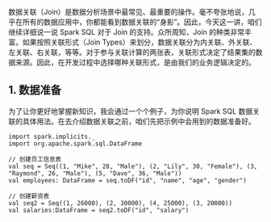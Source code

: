 数据关联（Join）是数据分析场景中最常见、最重要的操作。毫不夸张地说，几乎在所有的数据应用中，你都能看到数据关联的“身影”。因此，今天这一讲，咱们继续详细说一说 Spark SQL 对于 Join 的支持。众所周知，Join 的种类非常丰富。如果按照关联形式（Join Types）来划分，数据关联分为内关联、外关联、左关联、右关联，等等。对于参与关联计算的两张表，关联形式决定了结果集的数据来源。因此，在开发过程中选择哪种关联形式，是由我们的业务逻辑决定的。

## 1. 数据准备

为了让你更好地掌握新知识，我会通过一个个例子，为你说明 Spark SQL 数据关联的具体用法。在去介绍数据关联之前，咱们先把示例中会用到的数据准备好。
```
import spark.implicits._
import org.apache.spark.sql.DataFrame

// 创建员工信息表
val seq = Seq((1, "Mike", 28, "Male"), (2, "Lily", 30, "Female"), (3, "Raymond", 26, "Male"), (5, "Dave", 36, "Male"))
val employees: DataFrame = seq.toDF("id", "name", "age", "gender")

// 创建薪资表
val seq2 = Seq((1, 26000), (2, 30000), (4, 25000), (3, 20000))
val salaries:DataFrame = seq2.toDF("id", "salary")
```
